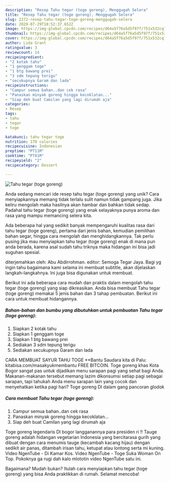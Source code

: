 ```yaml
---
description: "Resep Tahu tegar (toge goreng), Menggugah Selera"
title: "Resep Tahu tegar (toge goreng), Menggugah Selera"
slug: 2272-resep-tahu-tegar-toge-goreng-menggugah-selera
date: 2020-07-29T18:52:37.652Z
image: https://img-global.cpcdn.com/recipes/d64a5f76a5d5f97f/751x532cq70/tahu-tegar-toge-goreng-foto-resep-utama.jpg
thumbnail: https://img-global.cpcdn.com/recipes/d64a5f76a5d5f97f/751x532cq70/tahu-tegar-toge-goreng-foto-resep-utama.jpg
cover: https://img-global.cpcdn.com/recipes/d64a5f76a5d5f97f/751x532cq70/tahu-tegar-toge-goreng-foto-resep-utama.jpg
author: Lida Grant
ratingvalue: 3
reviewcount: 14
recipeingredient:
- "2 kotak tahu"
- "1 genggam toge"
- "1 btg bawang prei"
- "3 sdm tepung terigu"
- "secukupnya Garam dan lada"
recipeinstructions:
- "Campur semua bahan..dan cek rasa"
- "Panaskan minyak goreng hingga kecoklatan..."
- "Siap deh buat Camilan yang lagi dirumah aja"
categories:
- Resep
tags:
- tahu
- tegar
- toge

katakunci: tahu tegar toge 
nutrition: 170 calories
recipecuisine: Indonesian
preptime: "PT11M"
cooktime: "PT41M"
recipeyield: "2"
recipecategory: Dessert

---
```



![Tahu tegar (toge goreng)](https://img-global.cpcdn.com/recipes/d64a5f76a5d5f97f/751x532cq70/tahu-tegar-toge-goreng-foto-resep-utama.jpg)

Anda sedang mencari ide resep tahu tegar (toge goreng) yang unik? Cara menyiapkannya memang tidak terlalu sulit namun tidak gampang juga. Jika keliru mengolah maka hasilnya akan hambar dan bahkan tidak sedap. Padahal tahu tegar (toge goreng) yang enak selayaknya punya aroma dan rasa yang mampu memancing selera kita.

Ada beberapa hal yang sedikit banyak mempengaruhi kualitas rasa dari tahu tegar (toge goreng), pertama dari jenis bahan, kemudian pemilihan bahan segar, hingga cara mengolah dan menghidangkannya. Tak perlu pusing jika mau menyiapkan tahu tegar (toge goreng) enak di mana pun anda berada, karena asal sudah tahu triknya maka hidangan ini bisa jadi suguhan spesial.

diterjemahkan oleh: Abu Abdirrohman. editor: Semoga Tegar Jaya. Bagi yg ingin tahu bagaimana kami selama ini membuat subtitle, akan dijelaskan langkah-langkahnya. Ini juga bisa digunakan untuk membuat.


Berikut ini ada beberapa cara mudah dan praktis dalam mengolah tahu tegar (toge goreng) yang siap dikreasikan. Anda bisa membuat Tahu tegar (toge goreng) memakai 5 jenis bahan dan 3 tahap pembuatan. Berikut ini cara untuk membuat hidangannya.

<!--inarticleads1-->

##### Bahan-bahan dan bumbu yang dibutuhkan untuk pembuatan Tahu tegar (toge goreng):

1. Siapkan 2 kotak tahu
1. Siapkan 1 genggam toge
1. Siapkan 1 btg bawang prei
1. Sediakan 3 sdm tepung terigu
1. Sediakan secukupnya Garam dan lada


CARA MEMBUAT SAYUR TAHU TOGE **Bantu Saudara kita di Palu: kitabisa.com/masakyukmembantu FREE BITCOIN. Toge goreng khas Kota Bogor sangat pas untuk dijadikan menu sarapan pagi yang sehat bagi Anda. Makanan-makanan tersebut memang lazim dikonsumsi setiap pagi sebagai sarapan, tapi tahukah Anda menu sarapan lain yang cocok dan menyehatkan ketika pagi hari? Toge goreng DI dalam gang pancoran glodok 

<!--inarticleads2-->

##### Cara membuat Tahu tegar (toge goreng):

1. Campur semua bahan..dan cek rasa
1. Panaskan minyak goreng hingga kecoklatan...
1. Siap deh buat Camilan yang lagi dirumah aja


Toge goreng legendaris DI bogor langganannya para presiden ri !! Tauge goreng adalah hidangan vegetarian Indonesia yang bercitarasa gurih yang dibuat dengan cara menumis tauge (kecambah kacang hijau) dengan sedikit air panas, ditambah irisan tahu, ketupat atau lontong serta mi kuning. Video NgenTube - Di Kamar Kos. Video NgenTube - Toge Suka Woman On Top. Pokoknya ga rugi dah kalo mlototin video NgenTube satu ini. 

Bagaimana? Mudah bukan? Itulah cara menyiapkan tahu tegar (toge goreng) yang bisa Anda praktikkan di rumah. Selamat mencoba!
